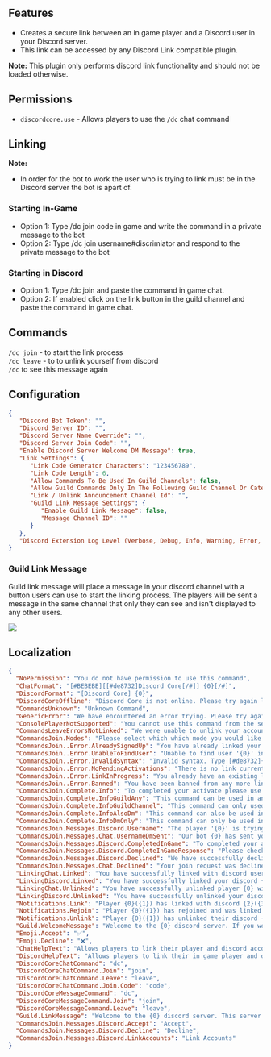 ﻿## Features

* Creates a secure link between an in game player and a Discord user in your Discord server. 
* This link can be accessed by any Discord Link compatible plugin.

**Note:** This plugin only performs discord link functionality and should not be loaded otherwise.

## Permissions

* `discordcore.use` - Allows players to use the `/dc` chat command

## Linking

**Note:**
* In order for the bot to work the user who is trying to link must be in the Discord server the bot is apart of.

### Starting In-Game

* Option 1: Type /dc join code in game and write the command in a private message to the bot
* Option 2: Type /dc join username#discrimiator and respond to the private message to the bot

### Starting in Discord

* Option 1: Type /dc join and paste the command in game chat.
* Option 2: If enabled click on the link button in the guild channel and paste the command in game chat.

## Commands

`/dc join` - to start the link process  
`/dc leave` - to to unlink yourself from discord  
`/dc` to see this message again  

## Configuration

```json
{
   "Discord Bot Token": "",
   "Discord Server ID": "",
   "Discord Server Name Override": "",
   "Discord Server Join Code": "",
   "Enable Discord Server Welcome DM Message": true,
   "Link Settings": {
      "Link Code Generator Characters": "123456789",
      "Link Code Length": 6,
      "Allow Commands To Be Used In Guild Channels": false,
      "Allow Guild Commands Only In The Following Guild Channel Or Category (Channel ID Or Category ID)": [],
      "Link / Unlink Announcement Channel Id": "",
      "Guild Link Message Settings": {
         "Enable Guild Link Message": false,
         "Message Channel ID": ""
      }
   },
   "Discord Extension Log Level (Verbose, Debug, Info, Warning, Error, Exception, Off)": "Debug"
}
```

### Guild Link Message
Guild link message will place a message in your discord channel with a button users can use to start the linking process.
The players will be sent a message in the same channel that only they can see and isn't displayed to any other users.

![](https://i.postimg.cc/fbky50pw/link-example.png)

## Localization
```json
{
  "NoPermission": "You do not have permission to use this command",
  "ChatFormat": "[#BEBEBE][[#de8732]Discord Core[/#]] {0}[/#]",
  "DiscordFormat": "[Discord Core] {0}",
  "DiscordCoreOffline": "Discord Core is not online. Please try again later",
  "CommandsUnknown": "Unknown Command",
  "GenericError": "We have encountered an error trying. PLease try again later.",
  "ConsolePlayerNotSupported": "You cannot use this command from the server console.",
  "CommandsLeaveErrorsNotLinked": "We were unable to unlink your account as you do not appear to have been linked.",
  "CommandsJoin.Modes": "Please select which which mode you would like to use to link with discord.\nIf you wish to join using a code please type [#de8732]/{0} {1} {2}[/#]\nIf you wish to join by your discord username please type [#de8732]/{0} {1} {{Username}}#{{Discriminator}}[/#]",
  "CommandsJoin..Error.AlreadySignedUp": "You have already linked your discord and game accounts. If you wish to remove this link type [#de8732]{0}{1} {2}[/#]",
  "CommandsJoin..Error.UnableToFindUser": "Unable to find user '{0}' in the {1} discord server. Have you joined the {1} discord server @ [#de8732]discord.gg/{2}[/#]?",
  "CommandsJoin..Error.InvalidSyntax": "Invalid syntax. Type [#de8732]{0}{1} code 123456[/#] where 123456 is the code you got from discord",
  "CommandsJoin..Error.NoPendingActivations": "There is no link currently in progress with the code '{0}'. Please confirm your code and try again.",
  "CommandsJoin..Error.LinkInProgress": "You already have an existing link in process. Please continue from that link.",
  "CommandsJoin..Error.Banned": "You have been banned from any more link attempts.",
  "CommandsJoin.Complete.Info": "To completed your activate please use the following command: \"{0}{1} {2} {3}\".\n",
  "CommandsJoin.Complete.InfoGuildAny": "This command can be used in any guild channel.\n",
  "CommandsJoin.Complete.InfoGuildChannel": "This command can only used in the following guild channels / categories {0}.\n",
  "CommandsJoin.Complete.InfoAlsoDm": "This command can also be used in a direct message to guild bot {0}",
  "CommandsJoin.Complete.InfoDmOnly": "This command can only be used in a direct message to the guild bot {0}",
  "CommandsJoin.Messages.Discord.Username": "The player '{0}' is trying to link their game account to this discord.\nIf you would like to accept the link please click on the {1} reaction.\nIf you did not initiate this link please click on the {2} reaction",
  "CommandsJoin.Messages.Chat.UsernameDmSent": "Our bot {0} has sent you a discord direct message. Please finish your setup there.",
  "CommandsJoin.Messages.Discord.CompletedInGame": "To completed your activation please use the following command: **{0}{1} {2} {3}** in game.",
  "CommandsJoin.Messages.Discord.CompleteInGameResponse": "Please check your DM's for steps on how to complete the link process.",
  "CommandsJoin.Messages.Discord.Declined": "We have successfully declined the link request. We're sorry for the inconvenience.",
  "CommandsJoin.Messages.Chat.Declined": "Your join request was declined by the discord user. Repeated declined attempts will result in a link ban.",
  "LinkingChat.Linked": "You have successfully linked with discord user {0}#{1}.",
  "LinkingDiscord.Linked": "You have successfully linked your discord {0}#{1} with in game player {2}",
  "LinkingChat.Unlinked": "You have successfully unlinked player {0} with your discord account.",
  "LinkingDiscord.Unlinked": "You have successfully unlinked your discord {0}#{1} with in game player {2}",
  "Notifications.Link": "Player {0}({1}) has linked with discord {2}({3})",
  "Notifications.Rejoin": "Player {0}({1}) has rejoined and was linked with discord {2}({3})",
  "Notifications.Unlink": "Player {0}({1}) has unlinked their discord {2}({3})",
  "Guild.WelcomeMessage": "Welcome to the {0} discord server. If you would like to link your discord account to {1} game server please respond to this message with {2}{3} {4}.",
  "Emoji.Accept": "✅",
  "Emoji.Decline": "❌",
  "ChatHelpText": "Allows players to link their player and discord accounts together. Players must first join the {0} Discord @ [#de8732]discord.gg/{1}[/#]\nType [#de8732]/{2} {3} [/#] to start the link process\nType [#de8732]/{2} {4}[/#] to to unlink yourself from discord\nType [#de8732]/{2}[/#] to see this message again",
  "DiscordHelpText": "Allows players to link their in game player and discord accounts together.\nType {0}{1} {2} to start the link process\nType {0}{1} {3} to to unlink yourself from discord\nType {0}{1} to see this message again",
  "DiscordCoreChatCommand": "dc",
  "DiscordCoreChatCommand.Join": "join",
  "DiscordCoreChatCommand.Leave": "leave",
  "DiscordCoreChatCommand.Join.Code": "code",
  "DiscordCoreMessageCommand": "dc",
  "DiscordCoreMessageCommand.Join": "join",
  "DiscordCoreMessageCommand.Leave": "leave",
  "Guild.LinkMessage": "Welcome to the {0} discord server. This server supports linking your discord and in game accounts. If you would like to begin this process please click on the {1} button below this message.\n__Note: You must be in game to complete the link.__",
  "CommandsJoin.Messages.Discord.Accept": "Accept",
  "CommandsJoin.Messages.Discord.Decline": "Decline",
  "CommandsJoin.Messages.Discord.LinkAccounts": "Link Accounts"
}
```